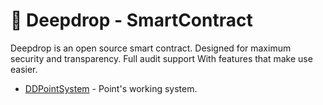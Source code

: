 # 📜 Deepdrop - SmartContract

Deepdrop is an open source smart contract. Designed for maximum security and transparency.
Full audit support With features that make use easier.

- [DDPointSystem](https://github.com/Deep-Drop/smartcontract/blob/main/DDPointSystem.sol) - Point's working system.
